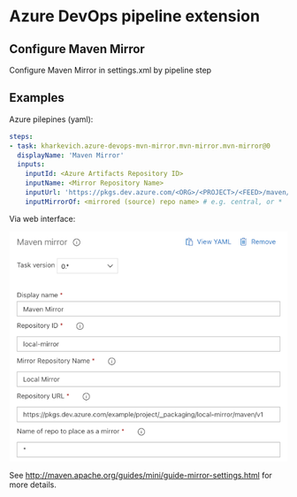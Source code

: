 # Azure DevOps pipeline extension

## Configure Maven Mirror

Configure Maven Mirror in settings.xml by pipeline step

## Examples

Azure pilepines (yaml):
```yaml
steps:
- task: kharkevich.azure-devops-mvn-mirror.mvn-mirror.mvn-mirror@0
  displayName: 'Maven Mirror'
  inputs:
    inputId: <Azure Artifacts Repository ID>
    inputName: <Mirror Repository Name>
    inputUrl: 'https://pkgs.dev.azure.com/<ORG>/<PROJECT>/<FEED>/maven/v1'
    inputMirrorOf: <mirrored (source) repo name> # e.g. central, or *
```

Via web interface:

![Maven Mirror configuration](./media/settings.png)  

See http://maven.apache.org/guides/mini/guide-mirror-settings.html for more details.
